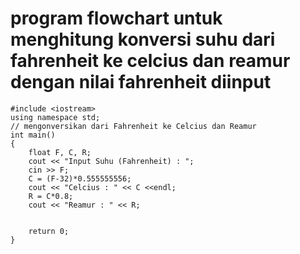 # program flowchart untuk menghitung konversi suhu dari fahrenheit ke celcius dan reamur dengan nilai fahrenheit diinput
```
#include <iostream>
using namespace std;
// mengonversikan dari Fahrenheit ke Celcius dan Reamur
int main() 
{
	float F, C, R;
	cout << "Input Suhu (Fahrenheit) : ";
	cin >> F;
	C = (F-32)*0.555555556;
	cout << "Celcius : " << C <<endl;
	R = C*0.8;
	cout << "Reamur : " << R;
	
	
	return 0;
}
```
